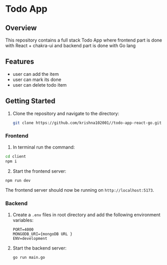 <h1>Todo App</h1>

## Overview

This repository contains a full stack Todo App where frontend part is done with React + chakra-ui and backend part is done with Go lang

## Features

- user can add the item
- user can mark its done
- user can delete todo item

## Getting Started

1. Clone the repository and navigate to the directory:

   ```bash
   git clone https://github.com/krishna102001//todo-app-react-go.git
   ```

### Frontend

 1. In terminal run the command:

   ```bash
   cd client
   npm i
   ```
 2. Start the frontend server:

   ```bash
   npm run dev
   ```
  The frontend server should now be running on `http://localhost:5173`.
  
### Backend

1. Create a `.env` files in root directory and add the following environment variables:

   ```env
   PORT=4000
   MONGODB_URI={mongoDB URL }
   ENV=development
   ```

2. Start the backend server:

   ```bash
   go run main.go
   ```
